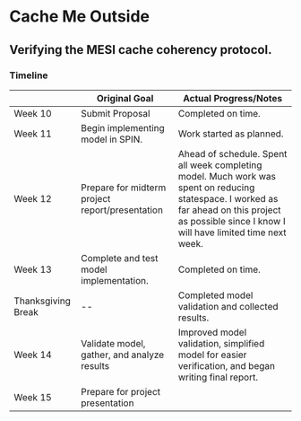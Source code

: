# Cache Me Outside
## Verifying the MESI cache coherency protocol.

### Timeline
|                    | Original Goal                                   | Actual Progress/Notes                                                                                                                                                                               |
|--------------------|-------------------------------------------------|-----------------------------------------------------------------------------------------------------------------------------------------------------------------------------------------------------|
| Week 10            | Submit Proposal                                 | Completed on time.                                                                                                                                                                                  |
| Week 11            | Begin implementing model in SPIN.               | Work started as planned.                                                                                                                                                                            |
| Week 12            | Prepare for midterm project report/presentation | Ahead of schedule. Spent all week completing model. Much work was spent on reducing statespace.  I worked as far ahead on this project as possible since I know I will have limited time next week. |
| Week 13            | Complete and test model implementation.         | Completed on time.                                                                                                                                                                                  |
| Thanksgiving Break | --                                              | Completed model validation and collected results.                                                                                                                                                   |
| Week 14            | Validate model, gather, and analyze results     | Improved model validation, simplified model for easier verification, and began writing final report.                                                                                                |
| Week 15            | Prepare for project presentation                |                                                                                                                                                                                                     |




